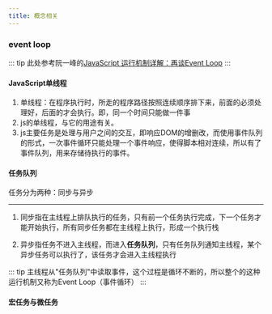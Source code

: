 ```yaml
---
title: 概念相关
---
```


### event loop
::: tip
此处参考阮一峰的[JavaScript 运行机制详解：再谈Event Loop](http://www.ruanyifeng.com/blog/2014/10/event-loop.html "超链接title")
:::

#### JavaScript单线程
1. 单线程：在程序执行时，所走的程序路径按照连续顺序排下来，前面的必须处理好，后面的才会执行。即，同一个时间只能做一件事
2. js的单线程，与它的用途有关。
3. js主要任务是处理与用户之间的交互，即响应DOM的增删改，而使用事件队列的形式，一次事件循环只能处理一个事件响应，使得脚本相对连续，所以有了事件队列，用来存储待执行的事件。

#### 任务队列
任务分为两种：同步与异步

---
1. 同步指在主线程上排队执行的任务，只有前一个任务执行完成，下一个任务才能开始执行，所有同步任务都在主线程上执行，形成一个执行栈

2. 异步指任务不进入主线程，而进入**任务队列**，只有任务队列通知主线程，某个异步任务可以执行了，该任务才会进入主线程执行

::: tip
主线程从"任务队列"中读取事件，这个过程是循环不断的，所以整个的这种运行机制又称为Event Loop（事件循环）
:::

#### 宏任务与微任务

<demo-1/>
